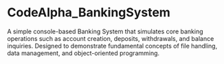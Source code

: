 # CodeAlpha_BankingSystem
A simple console-based Banking System that simulates core banking operations such as account creation, deposits, withdrawals, and balance inquiries. Designed to demonstrate fundamental concepts of file handling, data management, and object-oriented programming.
